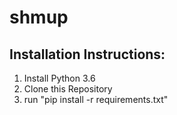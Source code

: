 # shmup

## Installation Instructions:
1. Install Python 3.6
2. Clone this Repository
3. run "pip install -r requirements.txt"